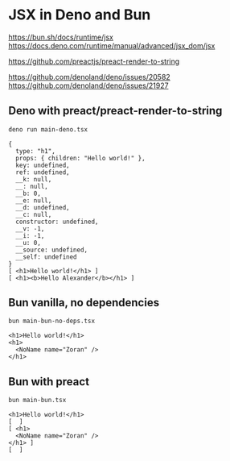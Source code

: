 # JSX in Deno and Bun

<https://bun.sh/docs/runtime/jsx>
<https://docs.deno.com/runtime/manual/advanced/jsx_dom/jsx>

<https://github.com/preactjs/preact-render-to-string>

<https://github.com/denoland/deno/issues/20582>
<https://github.com/denoland/deno/issues/21927>

## Deno with preact/preact-render-to-string

```bash
deno run main-deno.tsx
```

```text
{
  type: "h1",
  props: { children: "Hello world!" },
  key: undefined,
  ref: undefined,
  __k: null,
  __: null,
  __b: 0,
  __e: null,
  __d: undefined,
  __c: null,
  constructor: undefined,
  __v: -1,
  __i: -1,
  __u: 0,
  __source: undefined,
  __self: undefined
}
[ <h1>Hello world!</h1> ]
[ <h1><b>Hello Alexander</b></h1> ]
```

## Bun vanilla, no dependencies

```bash
bun main-bun-no-deps.tsx
```

```text
<h1>Hello world!</h1>
<h1>
  <NoName name="Zoran" />
</h1>
```

## Bun with preact

```bash
bun main-bun.tsx
```

```text
<h1>Hello world!</h1>
[  ]
[ <h1>
  <NoName name="Zoran" />
</h1> ]
[  ]
```

